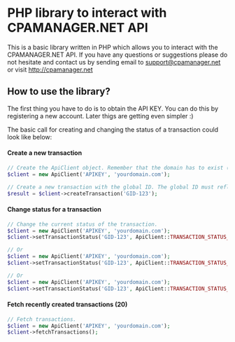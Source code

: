 # PHP library to interact with CPAMANAGER.NET API

This is a basic library written in PHP which allows you to interact with the CPAMANAGER.NET API. If you have any questions
or suggestions please do not hesitate and contact us by sending email to support@cpamanager.net or visit http://cpamanager.net

## How to use the library?

The first thing you have to do is to obtain the API KEY. You can do this by registering a new account. Later thigs are getting even simpler :)

The basic call for creating and changing the status of a transaction could look like below:

#### Create a new transaction
```php
// Create the ApiClient object. Remember that the domain has to exist (be added) to CPAMANAGER.NET account.
$client = new ApiClient('APIKEY', 'yourdomain.com');

// Create a new transaction with the global ID. The global ID must reflect the ORDER ID in your shop.
$result = $client->createTransaction('GID-123');
```

#### Change status for a transaction

```php
// Change the current status of the transaction.
$client = new ApiClient('APIKEY', 'yourdomain.com');
$client->setTransactionStatus('GID-123', ApiClient::TRANSACTION_STATUS_ACCEPTED);

// Or
$client = new ApiClient('APIKEY', 'yourdomain.com');
$client->setTransactionStatus('GID-123', ApiClient::TRANSACTION_STATUS_REFUSED);

// Or
$client = new ApiClient('APIKEY', 'yourdomain.com');
$client->setTransactionStatus('GID-123', ApiClient::TRANSACTION_STATUS_NEW);
```

#### Fetch recently created transactions (20)

```php
// Fetch transactions.
$client = new ApiClient('APIKEY', 'yourdomain.com');
$client->fetchTransactions();
```
